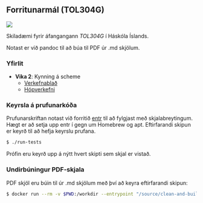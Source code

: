 ## Forritunarmál (TOL304G)

[![](https://github.com/valtyr/forritunarmal/workflows/CI/badge.svg)](https://github.com/valtyr/forritunarmal/actions)

Skiladæmi fyrir áfangangann *_TOL304G_* í Háskóla Íslands.

Notast er við pandoc til að búa til PDF úr .md skjölum.

### Yfirlit
- __Vika 2__: Kynning á scheme
  - [Verkefnablað](vika2/verkefnablad.pdf)
  - [Hópverkefni](vika2/skil.pdf)

### Keyrsla á prufunarkóða
Prufunarskriftan notast við forritið [entr](http://entrproject.org) til að fylgjast með skjalabreytingum. Hægt er að setja upp entr í gegn um Homebrew og apt. Eftirfarandi skipun er keyrð til að hefja keyrslu prufana.
```bash
$ ./run-tests
```
Prófin eru keyrð upp á nýtt hvert skipti sem skjal er vistað.

### Undirbúningur PDF-skjala
PDF skjöl eru búin til úr .md skjölum með því að keyra eftirfarandi skipun:
```bash
$ docker run --rm -v $PWD:/workdir --entrypoint "/source/clean-and-build.sh" valtyr/pandoc:latest
```
